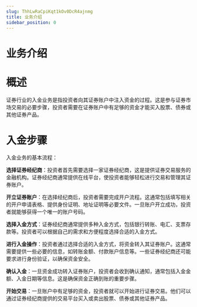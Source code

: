 ```yaml
---
slug: ThhLwRaCpiKqt1kOv0DcR4ajnmg
title: 业务介绍
sidebar_position: 0
---
```



# 业务介绍


# 概述


证券行业的入金业务是指投资者向其证券账户中注入资金的过程。这是参与证券市场交易的必要步骤，投资者需要在证券账户中有足够的资金才能买入股票、债券或其他证券产品。


# 入金步骤


入金业务的基本流程：


**选择证券经纪商**：投资者首先需要选择一家证券经纪商，这是提供证券交易服务的金融机构。证券经纪商通常提供在线平台，使投资者能够轻松进行交易和管理其证券账户。


**开立证券账户**：在选择经纪商后，投资者需要完成开户流程。这通常包括填写相关的开户申请表格、提供身份证明、地址证明等必要文件。一旦账户开立成功，投资者就能够获得一个唯一的账户号码。


**选择入金方式**：证券经纪商通常提供多种入金方式，包括银行转账、电汇、支票存款等。投资者可以根据自己的需求和方便程度选择合适的入金方式。


**进行入金操作**：投资者通过选择合适的入金方式，将资金转入其证券账户。这通常需要提供一些必要的信息，如转账金额、付款账户信息等。一些证券经纪商还可能要求进行身份验证，以确保资金安全。


**确认入金**：一旦资金成功转入证券账户，投资者会收到确认通知，通常包括入金金额、入金日期等信息。这是确保资金正确到账的重要步骤。


**开始交易**：一旦账户中有足够的资金，投资者就可以开始进行证券交易。他们可以通过证券经纪商提供的交易平台买入或卖出股票、债券或其他证券产品。

